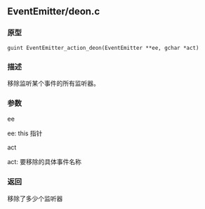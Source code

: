 ## EventEmitter/deon.c

### 原型

`guint EventEmitter_action_deon(EventEmitter **ee, gchar *act)`

### 描述

移除监听某个事件的所有监听器。

### 参数

ee

ee: this 指针

act

act: 要移除的具体事件名称

### 返回

移除了多少个监听器
